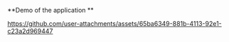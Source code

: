 **Demo of the application **

https://github.com/user-attachments/assets/65ba6349-881b-4113-92e1-c23a2d969447

